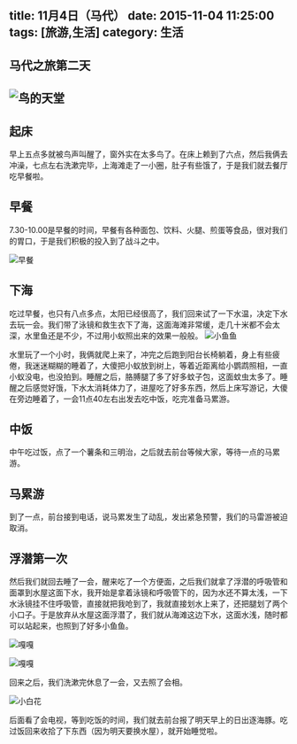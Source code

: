 title: 11月4日（马代）
date: 2015-11-04 11:25:00
tags: [旅游,生活]
category: 生活
---

## 马代之旅第二天
![鸟的天堂](/images/IMG_0909.JPG)
-------------------


<!--more-->

## 起床
早上五点多就被鸟声叫醒了，窗外实在太多鸟了。在床上赖到了六点，然后我俩去冲澡，七点左右洗漱完毕，上海滩走了一小圈，肚子有些饿了，于是我们就去餐厅吃早餐啦。

## 早餐
7.30-10.00是早餐的时间，早餐有各种面包、饮料、火腿、煎蛋等食品，很对我们的胃口，于是我们积极的投入到了战斗之中。

![早餐](/images/IMG_0894.JPG)


## 下海
吃过早餐，也只有八点多点，太阳已经很高了，我们回来试了一下水温，决定下水去玩一会。我们带了泳镜和救生衣下了海，这面海滩非常缓，走几十米都不会太深，水里鱼还是不少，不过用小蚁照出来的效果一般般。
![小鱼鱼](/images/YDXJ0293.jpg)


水里玩了一个小时，我俩就爬上来了，冲完之后跑到阳台长椅躺着，身上有些疲倦，我迷迷糊糊的睡着了，大傻把小蚁放到树上，等着近距离给小鹦鹉照相，一直小蚁没电，也没拍到。睡醒之后，胳膊腿了多了好多蚊子包，这面蚊虫太多了。睡醒之后感觉好饿，下水太消耗体力了，进屋吃了好多东西，然后上床写游记，大傻在旁边睡着了，一会11点40左右出发去吃中饭，吃完准备马累游。

## 中饭
中午吃过饭，点了一个薯条和三明治，之后就去前台等候大家，等待一点的马累游。


## 马累游
到了一点，前台接到电话，说马累发生了动乱，发出紧急预警，我们的马雷游被迫取消。

## 浮潜第一次
然后我们就回去睡了一会，醒来吃了一个方便面，之后我们就拿了浮潜的呼吸管和面罩到水屋这面下水，我开始是拿着泳镜和呼吸管下的，因为水还不算太浅，一下水泳镜挂不住呼吸管，直接就把我呛到了，我就直接划水上来了，还把腿划了两个小口子。于是放弃从水屋这面浮潜了，我们就从海滩这边下水，这面水浅，随时都可以站起来，也照到了好多小鱼鱼。

![嘎嘎](/images/YDXJ0299.jpg)

![嘎嘎](/images/YDXJ0295.jpg)

回来之后，我们洗漱完休息了一会，又去照了会相。

![小白花](/images/IMG_0939.jpg)

后面看了会电视，等到吃饭的时间，我们就去前台报了明天早上的日出逐海豚。吃过饭回来收拾了下东西（因为明天要换水屋），就开始睡觉啦。












